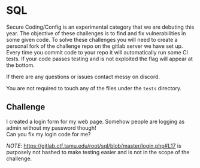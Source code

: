 # SQL

Secure Coding/Config is an experimental category that we are debuting this year. The objective of these challenges is to find and fix vulnerabilities in some given code. To solve these challenges you will need to create a personal fork of the challenge repo on the gitlab server we have set up. Every time you commit code to your repo it will automatically run some CI tests. If your code passes testing and is not exploited the flag will appear at the bottom. 

If there are any questions or issues contact messy on discord.

You are not required to touch any of the files under the `tests` directory.

## Challenge

I created a login form for my web page. Somehow people are logging as admin without my password though!  
Can you fix my login code for me?  
  
*NOTE*: https://gitlab.ctf.tamu.edu/root/sql/blob/master/login.php#L17 is purposely not hashed to make testing easier and is not in the scope of the challenge.
